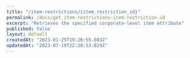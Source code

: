 ```yaml
---
title: "/item-restrictions/{item_restriction_id}"
permalink: /docs/get_item-restrictions-item-restriction-id
excerpt: "Retrieves the specified corporate-level item attribute"
published: false
layout: default
createdAt: "2023-01-25T19:26:55.083Z"
updatedAt: "2023-07-19T22:28:53.829Z"
---
```

